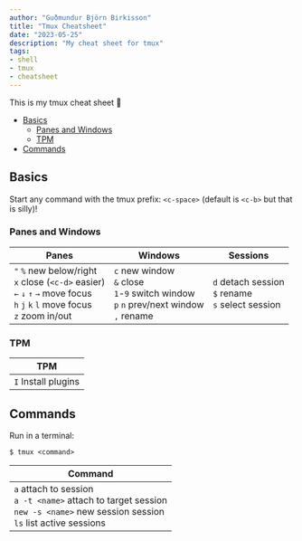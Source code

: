 ```yaml
---
author: "Guðmundur Björn Birkisson"
title: "Tmux Cheatsheet"
date: "2023-05-25"
description: "My cheat sheet for tmux"
tags:
- shell
- tmux
- cheatsheet
---
```


This is my tmux cheat sheet 🚀

<!-- vim-markdown-toc GFM -->

* [Basics](#basics)
    * [Panes and Windows](#panes-and-windows)
    * [TPM](#tpm)
* [Commands](#commands)

<!-- vim-markdown-toc -->

## Basics

Start any command with the tmux prefix: `<c-space>` (default is `<c-b>` but that is silly)!

### Panes and Windows

| Panes | Windows | Sessions |
| --- | --- | --- |
| `"` `%` new below/right <br> `x` close (`<c-d>` easier) <br> `←` `↓` `↑` `→` move focus <br> `h` `j` `k` `l` move focus <br> `z` zoom in/out | `c` new window <br> `&` close <br> `1`-`9` switch window <br> `p` `n` prev/next window <br> `,` rename <br> | `d` detach session <br> `$` rename <br> `s` select session |

### TPM

| TPM |
| --- |
| `I` Install plugins |

## Commands

Run in a terminal:

```console
$ tmux <command>
```

| Command |
| --- |
| `a` attach to session <br> `a -t <name>` attach to target session <br> `new -s <name>` new session session <br> `ls` list active sessions |

